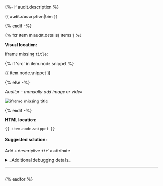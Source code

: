{%- if audit.description %}

{{ audit.description|trim }}

{% endif -%}

{% for item in audit.details['items'] %}

__Visual location:__

iframe missing `title`:

{% if 'src' in item.node.snippet  %}

{{ item.node.snippet }}

{% else -%}

_Auditor - manually add image or video_

![iframe missing title](https://via.placeholder.com/50x50)

{% endif -%}

__HTML location:__

```html
{{ item.node.snippet }}
```

#### Suggested solution:

Add a descriptive `title` attribute.

<details>
<summary>_Additional debugging details_</summary>
Selector:<br>
<code>{{ item.node.path }}</code>

Path:<br>
<code>{{ item.node.selector }}</code>

Detailed explaination:<br>
{{ item.node.explanation|escape|replace('  ', '<br>') }}
</details>

<hr>

<br>
{% endfor %}